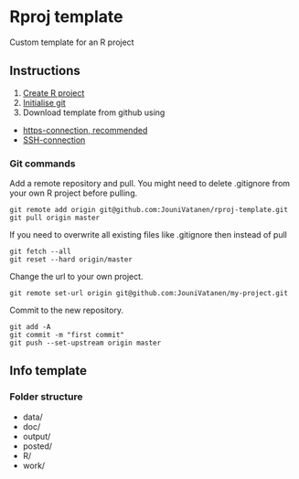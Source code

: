 # Rproj template
Custom template for an R project

## Instructions

1. [Create R project](https://support.rstudio.com/hc/en-us/articles/200526207-Using-Projects)
2. [Initialise git](https://git-scm.com/docs/git-init)
3. Download template from github using
- [https-connection, recommended](https://help.github.com/articles/which-remote-url-should-i-use/#cloning-with-https-urls-recommended)
- [SSH-connection](https://help.github.com/articles/connecting-to-github-with-ssh/)

### Git commands

Add a remote repository and pull. You might need to delete .gitignore from your own R project before pulling.

```
git remote add origin git@github.com:JouniVatanen/rproj-template.git
git pull origin master
```

If you need to overwrite all existing files like .gitignore then instead of pull
```
git fetch --all
git reset --hard origin/master
```

Change the url to your own project.

```
git remote set-url origin git@github.com:JouniVatanen/my-project.git
```

Commit to the new repository.

```
git add -A
git commit -m "first commit"
git push --set-upstream origin master
```

## Info template

### Folder structure

- data/
- doc/
- output/
- posted/
- R/
- work/
